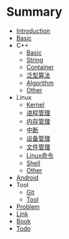 # Summary

* [Introduction](README.md)
* [Basic](basic.md)
* C++
    * [Basic](cpp/basic.md)
    * [String](cpp/string.md)
    * [Container](cpp/container.md)
    * [泛型算法](cpp/generic_algorithm.md)
    * [Algorithm](cpp/algorithm.md)
    * [Other](cpp/other.md)
* Linux
    * [Kernel](linux/kernel.md)
    * [进程管理](linux/进程管理.md)
    * [内存管理](linux/内存管理.md)
    * [中断](linux/interrupt.md)
    * [设备管理](linux/设备管理.md)
    * [文件管理](linux/文件管理.md)
    * [Linux命令](linux/cmd.md)
    * [Shell](linux/shell.md)
    * [Other](linux/other.md)
* [Android](android.md)
* Tool
    * [Git](tool/git.md)
    * [Tool](tool/tool.md)
* [Problem](problem.md)
* [Link](link.md)
* [Book](book.md)
* [Todo](todo.md)

